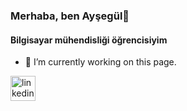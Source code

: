 ### Merhaba, ben Ayşegül👋 
#### Bilgisayar mühendisliği öğrencisiyim

- 🔭 I’m currently working on this page. 


[<img src='https://cdn.jsdelivr.net/npm/simple-icons@3.0.1/icons/linkedin.svg' alt='linkedin' height='40'>](https://www.linkedin.com/in/aysegultoptas00/)  

